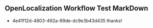 ## OpenLocalization Workflow Test MarkDown
* 4e41f12d-4803-492a-99de-dc9e3b43d435 thanks!

<!--HONumber=Aug16_HO1-->


